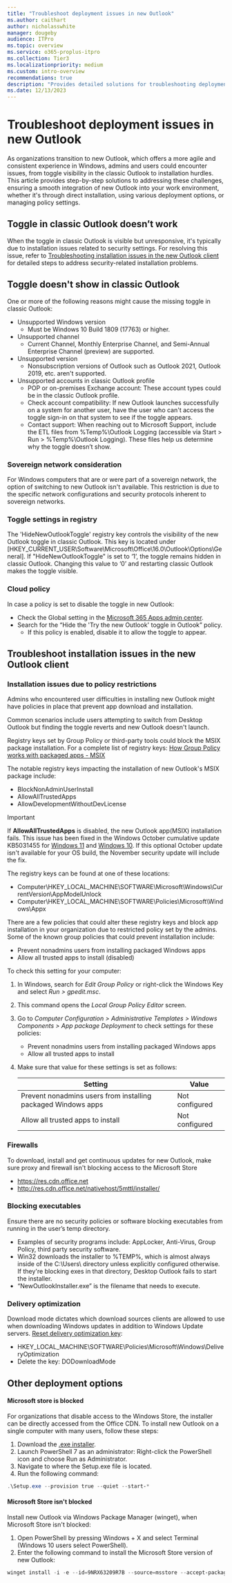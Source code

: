 ```yaml
---
title: "Troubleshoot deployment issues in new Outlook"
ms.author: caithart
author: nicholasswhite
manager: dougeby
audience: ITPro
ms.topic: overview
ms.service: o365-proplus-itpro
ms.collection: Tier3
ms.localizationpriority: medium
ms.custom: intro-overview
recommendations: true
description: "Provides detailed solutions for troubleshooting deployment and installation issues encountered when transitioning to the new Outlook for Windows"
ms.date: 12/13/2023
---
```


# Troubleshoot deployment issues in new Outlook

As organizations transition to new Outlook, which offers a more agile and consistent experience in Windows, admins and users could encounter issues, from toggle visibility in the classic Outlook to installation hurdles. This article provides step-by-step solutions to addressing these challenges, ensuring a smooth integration of new Outlook into your work environment, whether it's through direct installation, using various deployment options, or managing policy settings.

## Toggle in classic Outlook doesn’t work
When the toggle in classic Outlook is visible but unresponsive, it's typically due to installation issues related to security settings. For resolving this issue, refer to [Troubleshooting installation issues in the new Outlook client](#troubleshoot-installation-issues-in-the-new-outlook-client) for detailed steps to address security-related installation problems.

## Toggle doesn't show in classic Outlook
One or more of the following reasons might cause the missing toggle in classic Outlook:

- Unsupported Windows version
  - Must be Windows 10 Build 1809 (17763) or higher.
- Unsupported channel
  - Current Channel, Monthly Enterprise Channel, and Semi-Annual Enterprise Channel (preview) are supported.
- Unsupported version
  - Nonsubscription versions of Outlook such as Outlook 2021, Outlook 2019, etc. aren't supported.
- Unsupported accounts in classic Outlook profile
  - POP or on-premises Exchange account: These account types could be in the classic Outlook profile.
  - Check account compatibility: If new Outlook launches successfully on a system for another user, have the user who can't access the toggle sign-in on that system to see if the toggle appears.
  - Contact support: When reaching out to Microsoft Support, include the ETL files from %Temp%\Outlook Logging (accessible via Start > Run > %Temp%\Outlook Logging). These files help us determine why the toggle doesn’t show.

### Sovereign network consideration
For Windows computers that are or were part of a sovereign network, the option of switching to new Outlook isn't available. This restriction is due to the specific network configurations and security protocols inherent to sovereign networks.

### Toggle settings in registry
The 'HideNewOutlookToggle' registry key controls the visibility of the new Outlook toggle in classic Outlook. This key is located under [HKEY_CURRENT_USER\Software\Microsoft\Office\16.0\Outlook\Options\General]. If "HideNewOutlookToggle" is set to ‘1’, the toggle remains hidden in classic Outlook. Changing this value to ‘0’ and restarting classic Outlook makes the toggle visible.

### Cloud policy
In case a policy is set to disable the toggle in new Outlook:
- Check the Global setting in the [Microsoft 365 Apps admin center](https://config.office.com/).
- Search for the “Hide the 'Try the new Outlook' toggle in Outlook” policy.
  - If this policy is enabled, disable it to allow the toggle to appear.

## Troubleshoot installation issues in the new Outlook client

### Installation issues due to policy restrictions
Admins who encountered user difficulties in installing new Outlook might have policies in place that prevent app download and installation.

Common scenarios include users attempting to switch from Desktop Outlook but finding the toggle reverts and new Outlook doesn't launch.

Registry keys set by Group Policy or third-party tools could block the MSIX package installation. For a complete list of registry keys: [How Group Policy works with packaged apps - MSIX](/windows/msix/group-policy-msix)

The notable registry keys impacting the installation of new Outlook's MSIX package include:
- BlockNonAdminUserInstall
- AllowAllTrustedApps
- AllowDevelopmentWithoutDevLicense

> [!Important]
> If **AllowAllTrustedApps** is disabled, the new Outlook app(MSIX) installation fails. This issue has been fixed in the Windows October cumulative update KB5031455 for [Windows 11](https://support.microsoft.com/topic/october-31-2023-kb5031455-os-builds-22621-2506-and-22631-2506-preview-6513c5ec-c5a2-4aaf-97f5-44c13d29e0d4) and [Windows 10](https://support.microsoft.com/topic/october-26-2023-kb5031445-os-build-19045-3636-preview-03f350cb-57f9-45e6-bfd7-438895d3c7fa). If this optional October update isn't available for your OS build, the November security update will include the fix.

The registry keys can be found at one of these locations:
- Computer\HKEY_LOCAL_MACHINE\SOFTWARE\Microsoft\Windows\CurrentVersion\AppModelUnlock
- Computer\HKEY_LOCAL_MACHINE\SOFTWARE\Policies\Microsoft\Windows\Appx

There are a few policies that could alter these registry keys and block app installation in your organization due to restricted policy set by the admins. Some of the known group policies that could prevent installation include:
- Prevent nonadmins users from installing packaged Windows apps
- Allow all trusted apps to install (disabled)

To check this setting for your computer:
1. In Windows, search for *Edit Group Policy* or right-click the Windows Key and select *Run > gpedit.msc*.
2. This command opens the *Local Group Policy Editor* screen.
3. Go to *Computer Configuration > Administrative Templates > Windows Components > App package Deployment* to check settings for these policies:
   - Prevent nonadmins users from installing packaged Windows apps
   - Allow all trusted apps to install
4. Make sure that value for these settings is set as follows:

   | Setting                                                   | Value          |
   |-----------------------------------------------------------|----------------|
   | Prevent nonadmins users from installing packaged Windows apps | Not configured |
   | Allow all trusted apps to install                             | Not configured |

### Firewalls
To download, install and get continuous updates for new Outlook, make sure proxy and firewall isn't blocking access to the Microsoft Store
- https://res.cdn.office.net
- http://res.cdn.office.net/nativehost/5mttl/installer/

### Blocking executables
Ensure there are no security policies or software blocking executables from running in the user’s temp directory.
- Examples of security programs include: AppLocker, Anti-Virus, Group Policy, third party security software.
- Win32 downloads the installer to %TEMP%, which is almost always inside of the C:\Users\ directory unless explicitly configured otherwise. If they're blocking exes in that directory, Desktop Outlook fails to start the installer.
- “NewOutlookInstaller.exe” is the filename that needs to execute.

### Delivery optimization
Download mode dictates which download sources clients are allowed to use when downloading Windows updates in addition to Windows Update servers. [Reset delivery optimization key](/windows/deployment/do/waas-delivery-optimization-reference#download-mode):
- HKEY_LOCAL_MACHINE\SOFTWARE\Policies\Microsoft\Windows\DeliveryOptimization
- Delete the key: DODownloadMode

## Other deployment options
#### Microsoft store is blocked
For organizations that disable access to the Windows Store, the installer can be directly accessed from the Office CDN.
To install new Outlook on a single computer with many users, follow these steps:
1. Download the [.exe installer](https://go.microsoft.com/fwlink/?linkid=2207851).
2. Launch PowerShell 7 as an administrator: Right-click the PowerShell icon and choose Run as Administrator.
3. Navigate to where the Setup.exe file is located.
4. Run the following command:
 ```powershell
 .\Setup.exe --provision true --quiet --start-*
 ```

#### Microsoft Store isn't blocked
Install new Outlook via Windows Package Manager (winget), when Microsoft Store isn't blocked:
1. Open PowerShell by pressing Windows + X and select Terminal (Windows 10 users select PowerShell).
2. Enter the following command to install the Microsoft Store version of new Outlook:
```powershell
winget install -i -e --id=9NRX63209R7B --source=msstore --accept-package-agreements
```
